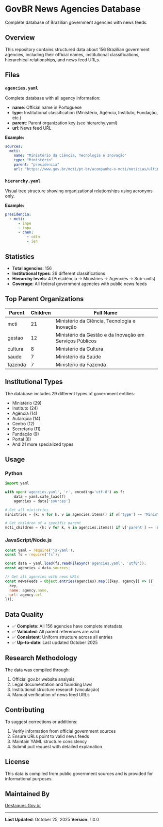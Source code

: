 # GovBR News Agencies Database

Complete database of Brazilian government agencies with news feeds.

## Overview

This repository contains structured data about 156 Brazilian government agencies, including their official names, institutional classifications, hierarchical relationships, and news feed URLs.

## Files

### `agencies.yaml`

Complete database with all agency information:

- **name**: Official name in Portuguese
- **type**: Institutional classification (Ministério, Agência, Instituto, Fundação, etc.)
- **parent**: Parent organization key (see hierarchy.yaml)
- **url**: News feed URL

**Example:**
```yaml
sources:
  mcti:
    name: "Ministério da Ciência, Tecnologia e Inovação"
    type: "Ministério"
    parent: "presidencia"
    url: "https://www.gov.br/mcti/pt-br/acompanhe-o-mcti/noticias/ultimas-noticias"
```

### `hierarchy.yaml`

Visual tree structure showing organizational relationships using acronyms only.

**Example:**
```yaml
presidencia:
  - mcti:
      - inpe
      - inpa
      - cnen:
          - cdtn
          - ien
```

## Statistics

- **Total agencies**: 156
- **Institutional types**: 29 different classifications
- **Hierarchy levels**: 4 (Presidência → Ministries → Agencies → Sub-units)
- **Coverage**: All federal government agencies with public news feeds

## Top Parent Organizations

| Parent | Children | Full Name |
|--------|----------|-----------|
| mcti | 21 | Ministério da Ciência, Tecnologia e Inovação |
| gestao | 12 | Ministério da Gestão e da Inovação em Serviços Públicos |
| cultura | 8 | Ministério da Cultura |
| saude | 7 | Ministério da Saúde |
| fazenda | 7 | Ministério da Fazenda |

## Institutional Types

The database includes 29 different types of government entities:

- Ministério (29)
- Instituto (24)
- Agência (14)
- Autarquia (14)
- Centro (12)
- Secretaria (11)
- Fundação (9)
- Portal (6)
- And 21 more specialized types

## Usage

### Python

```python
import yaml

with open('agencies.yaml', 'r', encoding='utf-8') as f:
    data = yaml.safe_load(f)
    agencies = data['sources']

# Get all ministries
ministries = {k: v for k, v in agencies.items() if v['type'] == 'Ministério'}

# Get children of a specific parent
mcti_children = {k: v for k, v in agencies.items() if v['parent'] == 'mcti'}
```

### JavaScript/Node.js

```javascript
const yaml = require('js-yaml');
const fs = require('fs');

const data = yaml.load(fs.readFileSync('agencies.yaml', 'utf8'));
const agencies = data.sources;

// Get all agencies with news URLs
const newsFeeds = Object.entries(agencies).map(([key, agency]) => ({
  key,
  name: agency.name,
  url: agency.url
}));
```

## Data Quality

- ✅ **Complete**: All 156 agencies have complete metadata
- ✅ **Validated**: All parent references are valid
- ✅ **Consistent**: Uniform structure across all entries
- ✅ **Up-to-date**: Last updated October 2025

## Research Methodology

The data was compiled through:

1. Official gov.br website analysis
2. Legal documentation and founding laws
3. Institutional structure research (vinculação)
4. Manual verification of news feed URLs

## Contributing

To suggest corrections or additions:

1. Verify information from official government sources
2. Ensure URLs point to valid news feeds
3. Maintain YAML structure consistency
4. Submit pull request with detailed explanation

## License

This data is compiled from public government sources and is provided for informational purposes.

## Maintained By

[Destaques Gov.br](https://github.com/destaquesgovbr)

---

**Last Updated**: October 25, 2025
**Version**: 1.0.0
